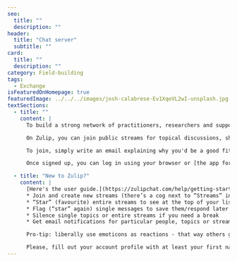 ```yaml
---
seo:
  title: ""
  description: ""
header:
  title: "Chat server"
  subtitle: ""
card:
  title: ""
  description: ""
category: Field-building
tags:
  - Exchange
isFeaturedOnHomepage: true
featuredImage: ../../../images/josh-calabrese-Ev1XqeVL2wI-unsplash.jpg
textSections:
  - title: ""
    content: |
      To build a strong network of practitioners, researchers and supporters, we invite you to join our Zulip server. It's like slack but with proper threading - a great mix between a chat and a forum that won't flood your email inbox.

      On Zulip, you can join public streams for topical discussions, sharing updates, job postings and more. You can also have private chats with others - one-on-one or in groups.

      To join, simply write an email explaining why you'd be a good fit for our network to network@simoninstitute.ch.

      Once signed up, you can log in using your browser or [the app for your phone](https://play.google.com/store/apps/details?id=com.zulipmobile&hl=en_US) at longtermov.zulipchat.com.

  - title: "New to Zulip?"
    content: |
      [Here's the user guide.](https://zulipchat.com/help/getting-started-with-zulip) You can:
      * Join and create new streams (there’s a cog next to “Streams” in the left panel, if clicked, a tab in the pop-up window shows “All streams”, as well as a “+” to create new ones)
      * “Star” (favourite) entire streams to see at the top of your list
      * Flag (“star” again) single messages to save them/respond later
      * Silence single topics or entire streams if you need a break
      * Get email notifications for particular people, topics or streams

      Pro-tip: liberally use emoticons as reactions - that way others get feedback despite you not saying anything.

      Please, fill out your account profile with at least your first name, a profile picture and a short bio. That makes it easier to get a feel for who’s who.
---
```

